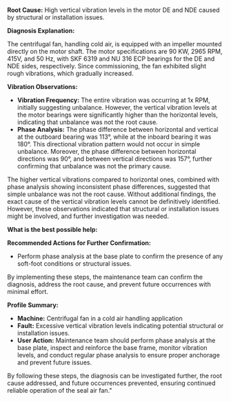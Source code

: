 **Root Cause:** High vertical vibration levels in the motor DE and NDE caused by structural or installation issues.

**Diagnosis Explanation:**

The centrifugal fan, handling cold air, is equipped with an impeller mounted directly on the motor shaft. The motor specifications are 90 KW, 2965 RPM, 415V, and 50 Hz, with SKF 6319 and NU 316 ECP bearings for the DE and NDE sides, respectively. Since commissioning, the fan exhibited slight rough vibrations, which gradually increased.

**Vibration Observations:**

- **Vibration Frequency:** The entire vibration was occurring at 1x RPM, initially suggesting unbalance. However, the vertical vibration levels at the motor bearings were significantly higher than the horizontal levels, indicating that unbalance was not the root cause.
- **Phase Analysis:** The phase difference between horizontal and vertical at the outboard bearing was 113°, while at the inboard bearing it was 180°. This directional vibration pattern would not occur in simple unbalance. Moreover, the phase difference between horizontal directions was 90°, and between vertical directions was 157°, further confirming that unbalance was not the primary cause.

The higher vertical vibrations compared to horizontal ones, combined with phase analysis showing inconsistent phase differences, suggested that simple unbalance was not the root cause. Without additional findings, the exact cause of the vertical vibration levels cannot be definitively identified. However, these observations indicated that structural or installation issues might be involved, and further investigation was needed.

**What is the best possible help:**

**Recommended Actions for Further Confirmation:**

- Perform phase analysis at the base plate to confirm the presence of any soft-foot conditions or structural issues.

By implementing these steps, the maintenance team can confirm the diagnosis, address the root cause, and prevent future occurrences with minimal effort.

**Profile Summary:**

- **Machine:** Centrifugal fan in a cold air handling application
- **Fault:** Excessive vertical vibration levels indicating potential structural or installation issues.
- **User Action:** Maintenance team should perform phase analysis at the base plate, inspect and reinforce the base frame, monitor vibration levels, and conduct regular phase analysis to ensure proper anchorage and prevent future issues.

By following these steps, the diagnosis can be investigated further, the root cause addressed, and future occurrences prevented, ensuring continued reliable operation of the seal air fan."